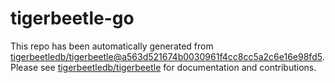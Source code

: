 # tigerbeetle-go
This repo has been automatically generated from [tigerbeetledb/tigerbeetle@a563d521674b0030961f4cc8cc5a2c6e16e98fd5](https://github.com/tigerbeetledb/tigerbeetle/commit/a563d521674b0030961f4cc8cc5a2c6e16e98fd5). Please see [tigerbeetledb/tigerbeetle](https://github.com/tigerbeetledb/tigerbeetle) for documentation and contributions.
